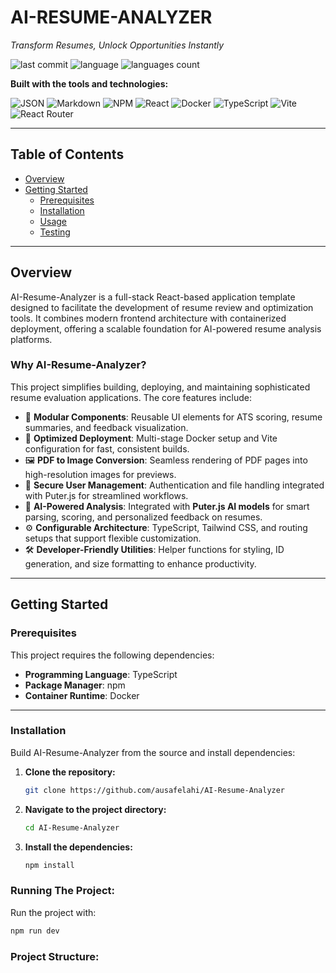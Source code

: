 # AI-RESUME-ANALYZER

_Transform Resumes, Unlock Opportunities Instantly_

![last commit](https://img.shields.io/github/last-commit/ausafelahi/AI-Resume-Analyzer)
![language](https://img.shields.io/github/languages/top/ausafelahi/AI-Resume-Analyzer)
![languages count](https://img.shields.io/github/languages/count/ausafelahi/AI-Resume-Analyzer)

**Built with the tools and technologies:**

![JSON](https://img.shields.io/badge/-JSON-black?logo=json&logoColor=white)
![Markdown](https://img.shields.io/badge/-Markdown-black?logo=markdown&logoColor=white)
![NPM](https://img.shields.io/badge/-NPM-CB3837?logo=npm&logoColor=white)
![React](https://img.shields.io/badge/-React-61DAFB?logo=react&logoColor=black)
![Docker](https://img.shields.io/badge/-Docker-2496ED?logo=docker&logoColor=white)
![TypeScript](https://img.shields.io/badge/-TypeScript-3178C6?logo=typescript&logoColor=white)
![Vite](https://img.shields.io/badge/-Vite-646CFF?logo=vite&logoColor=white)
![React Router](https://img.shields.io/badge/-React_Router-CA4245?logo=react-router&logoColor=white)

---

## Table of Contents

- [Overview](#overview)
- [Getting Started](#getting-started)
  - [Prerequisites](#prerequisites)
  - [Installation](#installation)
  - [Usage](#usage)
  - [Testing](#testing)

---

## Overview

AI-Resume-Analyzer is a full-stack React-based application template designed to facilitate the development of resume review and optimization tools. It combines modern frontend architecture with containerized deployment, offering a scalable foundation for AI-powered resume analysis platforms.

### Why AI-Resume-Analyzer?

This project simplifies building, deploying, and maintaining sophisticated resume evaluation applications. The core features include:

- 🧩 **Modular Components**: Reusable UI elements for ATS scoring, resume summaries, and feedback visualization.
- 🚀 **Optimized Deployment**: Multi-stage Docker setup and Vite configuration for fast, consistent builds.
- 🖼️ **PDF to Image Conversion**: Seamless rendering of PDF pages into high-resolution images for previews.
- 🔐 **Secure User Management**: Authentication and file handling integrated with Puter.js for streamlined workflows.
- 🤖 **AI-Powered Analysis**: Integrated with **Puter.js AI models** for smart parsing, scoring, and personalized feedback on resumes.
- ⚙️ **Configurable Architecture**: TypeScript, Tailwind CSS, and routing setups that support flexible customization.
- 🛠️ **Developer-Friendly Utilities**: Helper functions for styling, ID generation, and size formatting to enhance productivity.

---

## Getting Started

### Prerequisites

This project requires the following dependencies:

- **Programming Language**: TypeScript  
- **Package Manager**: npm  
- **Container Runtime**: Docker  

---

### Installation

Build AI-Resume-Analyzer from the source and install dependencies:

1. **Clone the repository:**
   ```bash
   git clone https://github.com/ausafelahi/AI-Resume-Analyzer
2. **Navigate to the project directory:**
   ```bash
   cd AI-Resume-Analyzer
3. **Install the dependencies:**
   ```bash
   npm install
### Running The Project:
Run the project with:
```bash
npm run dev
```
### Project Structure:
